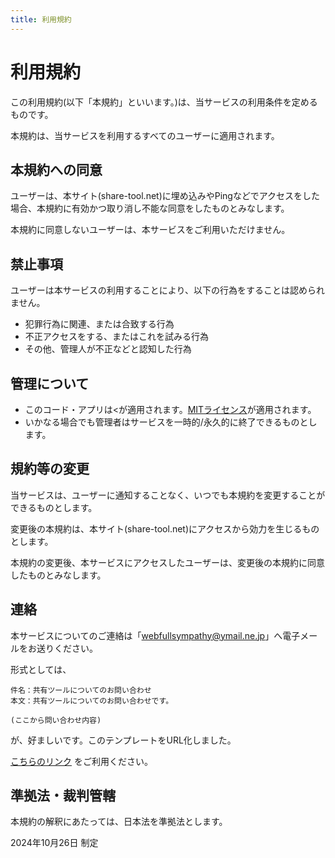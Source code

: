 ```yaml
---
title: 利用規約
---
```


# 利用規約

この利用規約(以下「本規約」といいます。)は、当サービスの利用条件を定めるものです。

本規約は、当サービスを利用するすべてのユーザーに適用されます。

## 本規約への同意

ユーザーは、本サイト(share-tool.net)に埋め込みやPingなどでアクセスをした場合、本規約に有効かつ取り消し不能な同意をしたものとみなします。

本規約に同意しないユーザーは、本サービスをご利用いただけません。

## 禁止事項

ユーザーは本サービスの利用することにより、以下の行為をすることは認められません。

- 犯罪行為に関連、または合致する行為
- 不正アクセスをする、またはこれを試みる行為
- その他、管理人が不正などと認知した行為

## 管理について

- このコード・アプリは<が適用されます。[MITライセンス](https://ja.wikipedia.org/wiki/MIT_License)が適用されます。
- いかなる場合でも管理者はサービスを一時的/永久的に終了できるものとします。

## 規約等の変更

当サービスは、ユーザーに通知することなく、いつでも本規約を変更することができるものとします。

変更後の本規約は、本サイト(share-tool.net)にアクセスから効力を生じるものとします。

本規約の変更後、本サービスにアクセスしたユーザーは、変更後の本規約に同意したものとみなします。

## 連絡

本サービスについてのご連絡は「webfullsympathy@ymail.ne.jp」へ電子メールをお送りください。

形式としては、

```text
件名：共有ツールについてのお問い合わせ
本文：共有ツールについてのお問い合わせです。

(ここから問い合わせ内容)
```
が、好ましいです。このテンプレートをURL化しました。

[こちらのリンク](mailto:webfullsympathy%40ymail.ne.jp?subject=%E5%85%B1%E6%9C%89%E3%83%84%E3%83%BC%E3%83%AB%E3%81%AB%E3%81%A4%E3%81%84%E3%81%A6%E3%81%AE%E3%81%8A%E5%95%8F%E3%81%84%E5%90%88%E3%82%8F%E3%81%9B&body=%E5%85%B1%E6%9C%89%E3%83%84%E3%83%BC%E3%83%AB%E3%81%AB%E3%81%A4%E3%81%84%E3%81%A6%E3%81%AE%E3%81%8A%E5%95%8F%E3%81%84%E5%90%88%E3%82%8F%E3%81%9B%E3%81%A7%E3%81%99%E3%80%82%0D%0A%0D%0A%28%E3%81%93%E3%81%93%E3%81%8B%E3%82%89%E3%81%8A%E5%95%8F%E3%81%84%E5%90%88%E3%82%8F%E3%81%9B%29%0D%0A%EF%BD%9E%EF%BD%9E%EF%BD%9E%EF%BD%9E%EF%BD%9E%EF%BD%9E) をご利用ください。

## 準拠法・裁判管轄

本規約の解釈にあたっては、日本法を準拠法とします。

2024年10月26日 制定
